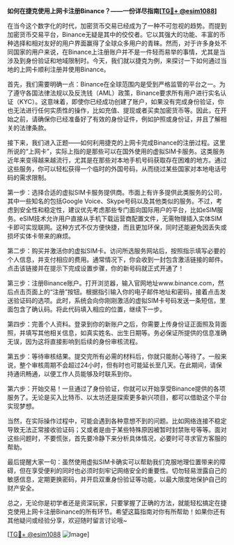 **如何在捷克使用上网卡注册Binance？——一份详尽指南[[TG💪+ @esim1088](https://t.me/s/esim1088)]**

在当今这个数字化的时代，加密货币交易已经成为了一种不可忽视的趋势。而提到加密货币交易平台，Binance无疑是其中的佼佼者。它以其强大的功能、丰富的币种选择和相对友好的用户界面赢得了全球众多用户的青睐。然而，对于许多身处不同国家的用户来说，在Binance上注册账户并不是一件轻而易举的事情，尤其是当涉及到身份验证和地域限制时。今天，我们就以捷克为例，来探讨一下如何通过当地的上网卡顺利注册并使用Binance。

首先，我们需要明确一点：Binance在全球范围内是受到严格监管的平台之一。为了遵守各国法律法规以及反洗钱（AML）政策，Binance要求所有用户进行实名认证（KYC）。这意味着，即使你已经成功创建了账户，如果没有完成身份验证，你也无法进行任何实质性的操作，比如充值、提现或者买卖加密货币等。因此，在开始之前，请确保你已经准备好了有效的身份证件，例如护照或身份证，并且了解相关的法律条款。

接下来，我们进入正题——如何利用捷克的上网卡完成Binance的注册过程。这里所说的“上网卡”，实际上指的是那些可以在国外使用的虚拟SIM卡服务。这类服务近年来变得越来越流行，尤其是在那些对本地手机号码获取存在困难的地方。通过这些服务，你可以轻松获得一个临时的外国号码，从而绕过某些国家对本地电话号码的需求限制。

第一步：选择合适的虚拟SIM卡服务提供商。市面上有许多提供此类服务的公司，其中一些知名的包括Google Voice、Skype号码以及其他类似的服务。不过，考虑到安全性和稳定性，建议优先考虑那些专门面向国际用户的平台，比如eSIM服务。eSIM技术允许用户直接从手机下载运营商配置文件，无需物理插入实体SIM卡即可实现联网。这种方式不仅方便快捷，而且更加环保，同时还能避免因丢失或损坏实体卡带来的麻烦。

第二步：购买并激活你的虚拟SIM卡。访问所选服务网站后，按照指示填写必要的个人信息，并支付相应的费用。通常情况下，你会收到一封包含激活链接的邮件。点击该链接并在提示下完成设置步骤，你的新号码就正式开通了！

第三步：注册Binance账户。打开浏览器，输入官网地址www.binance.com，然后点击页面上的“注册”按钮。根据指引输入你的电子邮件地址和密码，接着点击发送验证码的选项。此时，系统会向你刚刚激活的虚拟SIM卡号码发送一条短信，里面包含了确认码。将此代码填入相应的位置，继续下一步。

第四步：完善个人资料。登录到你的新账户之后，你需要上传身份证正面照及背面照，并填写其他相关信息，如真实姓名、出生日期等。务必保证所提供的信息准确无误，因为这将直接影响到后续的身份审核流程。

第五步：等待审核结果。提交完所有必需的材料后，你就只能耐心等待了。一般来说，整个审核周期不会超过24小时，但有时也可能延长至几天。在此期间，请保持通讯畅通，以便工作人员能够及时联系到你。

第六步：开始交易！一旦通过了身份验证，你就可以开始享受Binance提供的各项服务了。无论是买入比特币、以太坊还是探索更多新兴项目，都可以借助这个平台实现梦想。

当然，在实际操作过程中，可能会遇到各种意想不到的问题。比如网络连接不稳定导致无法正常接收验证码；又或者是由于某些特殊原因被暂时封禁账号等等。面对这些问题时，不要慌张，首先要冷静下来分析具体情况，必要时可寻求官方客服的帮助。

最后提醒大家一句：虽然使用虚拟SIM卡确实可以帮助我们克服地理位置带来的障碍，但在享受便利的同时也必须时刻牢记网络安全的重要性。切勿轻易泄露自己的敏感信息，定期更换密码，并开启双重身份验证等功能，以最大限度地保护自己的财产安全。

总之，无论你是初学者还是资深玩家，只要掌握了正确的方法，就能轻松搞定在捷克使用上网卡注册Binance的所有环节。希望这篇指南对你有所帮助！如果你还有其他疑问或经验分享，欢迎随时留言讨论哦~

[[TG💪+ @esim1088](https://t.me/s/esim1088) ![Image](https://i.postimg.cc/4NQfJmqS/Snipaste-2025-05-13-00-14-12.png)]